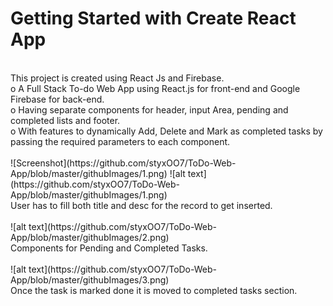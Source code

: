 # Getting Started with Create React App
</br>
This project is created using React Js and Firebase.</br>
o	A Full Stack To-do Web App using React.js for front-end and Google Firebase for back-end. </br> 
o	Having separate components for header, input Area, pending and completed lists and footer. </br>
o	With features to dynamically Add, Delete and Mark as completed tasks by passing the required parameters to each component. </br>
</br>
![Screenshot](https://github.com/styxOO7/ToDo-Web-App/blob/master/githubImages/1.png)
![alt text](https://github.com/styxOO7/ToDo-Web-App/blob/master/githubImages/1.png) </br>
User has to fill both title and desc for the record to get inserted.</br>
</br>
![alt text](https://github.com/styxOO7/ToDo-Web-App/blob/master/githubImages/2.png) </br>
Components for Pending and Completed Tasks.</br>
</br>
![alt text](https://github.com/styxOO7/ToDo-Web-App/blob/master/githubImages/3.png) </br>
Once the task is marked done it is moved to completed tasks section.</br>
